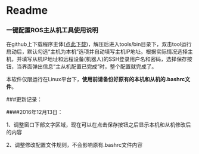 # Readme
### 一键配置ROS主从机工具使用说明
在github上下载程序主体([点此下载](https://github.com/ROSClub/ROSControlPanel/archive/master.zip))，解压后进入tools/bin目录下，双击tool运行
启动后，默认勾选“主机为本机”选项并自动填写主机IP地址。根据实际情况选择主机，并填写从机IP地址和远程设备(机器人)的SSH登录用户名和密码，选择保存按钮，当界面弹出信息“主从机配置已完成”时，整个配置就完成了。

本软件仅限运行在Linux平台下，**使用前请备份好原有的本机和从机的.bashrc文件**。

###更新记录：

####2016年12月13日：

1、调整窗口下部文字区域，现在可以在点击保存按钮之后显示本机和从机修改后的内容

2、调整修改配置文件规则，不会影响原有.bashrc文件内容
